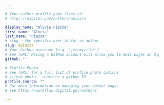 ```yaml
---

# Your author profile page lives at:
# https://digital.gov/authors/apiazza

display_name: "Alycia Piazza"
first_name: "Alycia"
last_name: "Piazza"
# slug — the specific user-id for an author.
slug: apiazza
# Your GitHub username [e.g. 'jeremyzilar']
# See [URL] Having a GitHub account will allow you to edit pages on DigitalGov. The image used in your GitHub account can also be used to populate your digital.gov profile photo.
github: ""

# Profile Photo
# See [URL] for a full list of profile photo options
# github-photo — requires a github ID
profile_source: ""
# For more information on managing your author page,
# see https://workflow.digital.gov/authors

---
```

